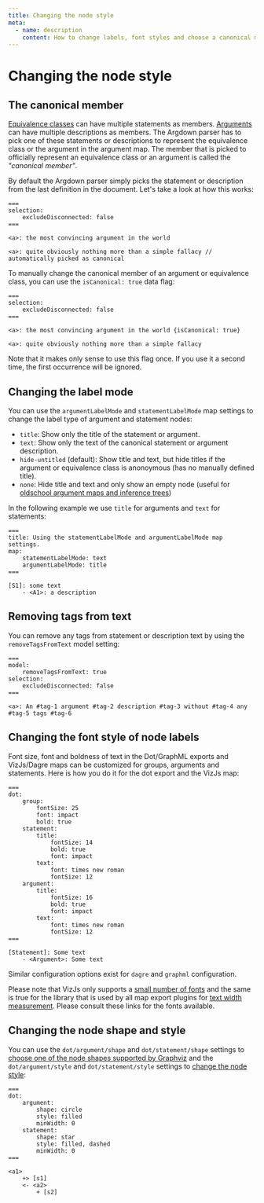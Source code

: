 ```yaml
---
title: Changing the node style
meta:
  - name: description
    content: How to change labels, font styles and choose a canonical member for your nodes.
---
```


# Changing the node style

## The canonical member

[Equivalence classes](/syntax/#equivalence-classes) can have multiple statements as members. [Arguments](/syntax/#arguments) can have multiple descriptions as members. The Argdown parser has to pick one of these statements or descriptions to represent the equivalence class or the argument in the argument map. The member that is picked to officially represent an equivalence class or an argument is called the _"canonical member"_.

By default the Argdown parser simply picks the statement or description from the last definition in the document. Let's take a look at how this works:

```argdown
===
selection:
    excludeDisconnected: false
===

<a>: the most convincing argument in the world

<a>: quite obviously nothing more than a simple fallacy // automatically picked as canonical
```

To manually change the canonical member of an argument or equivalence class, you can use the `isCanonical: true` data flag:

```argdown
===
selection:
    excludeDisconnected: false
===

<a>: the most convincing argument in the world {isCanonical: true}

<a>: quite obviously nothing more than a simple fallacy
```

Note that it makes only sense to use this flag once. If you use it a second time, the first occurrence will be ignored.

## Changing the label mode

You can use the `argumentLabelMode` and `statementLabelMode` map settings to change the label type of argument and statement nodes:

- `title`: Show only the title of the statement or argument.
- `text`: Show only the text of the canonical statement or argument description.
- `hide-untitled` (default): Show title and text, but hide titles if the argument or equivalence class is anonoymous (has no manually defined title).
- `none`: Hide title and text and only show an empty node (useful for [oldschool argument maps and inference trees](/guide/creating-oldschool-argument-maps-and-inference-trees.html))

In the following example we use `title` for arguments and `text` for statements:

```argdown
===
title: Using the statementLabelMode and argumentLabelMode map settings.
map:
    statementLabelMode: text
    argumentLabelMode: title
===

[S1]: some text
    - <A1>: a description
```

## Removing tags from text

You can remove any tags from statement or description text by using the `removeTagsFromText` model setting:

```argdown
===
model:
    removeTagsFromText: true
selection:
    excludeDisconnected: false
===

<a>: An #tag-1 argument #tag-2 description #tag-3 without #tag-4 any #tag-5 tags #tag-6
```

## Changing the font style of node labels

Font size, font and boldness of text in the Dot/GraphML exports and VizJs/Dagre maps can be customized for groups, arguments and statements. Here is how you do it for the dot export and the VizJs map:

```argdown
===
dot:
    group:
        fontSize: 25
        font: impact
        bold: true
    statement:
        title:
            fontSize: 14
            bold: true
            font: impact
        text:
            font: times new roman
            fontSize: 12
    argument:
        title:
            fontSize: 16
            bold: true
            font: impact
        text:
            font: times new roman
            fontSize: 12
===

[Statement]: Some text
    - <Argument>: Some text
```

Similar configuration options exist for `dagre` and `graphml` configuration.

Please note that VizJs only supports a [small number of fonts](https://github.com/mdaines/viz.js/wiki/Caveats#Fonts) and the same is true for the library that is used by all map export plugins for [text width measurement](#The-measureLineWidth-Setting). Please consult these links for the fonts available.

## Changing the node shape and style

You can use the `dot/argument/shape` and `dot/statement/shape` settings to [choose one of the node shapes supported by Graphviz](https://graphviz.org/doc/info/shapes.html) and the `dot/argument/style` and `dot/statement/style` settings to [change the node style](https://graphviz.org/doc/info/shapes.html):

```argdown
===
dot:
    argument:
        shape: circle
        style: filled
        minWidth: 0
    statement:
        shape: star
        style: filled, dashed
        minWidth: 0
===

<a1>
    +> [s1]
    <- <a2>
        + [s2]
```
